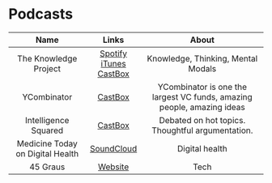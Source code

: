 # Podcasts

|          Name         |            Links           |       About       |
|:---------------------:|:--------------------------:|:-----------------:|
| The Knowledge Project | [Spotify][tkp1] <br> [iTunes][tkp2] <br> [CastBox][tkp3] | Knowledge, Thinking, Mental Modals |
| YCombinator | [CastBox][yc1] | YCombinator is one the largest VC funds, amazing people, amazing ideas |
| Intelligence Squared  | [CastBox][ic1] | Debated on hot topics. Thoughtful argumentation. |
| Medicine Today on Digital Health | [SoundCloud][mtdh1] | Digital health | 
| 45 Graus | [Website][451] | Tech |

[tkp1]: https://open.spotify.com/show/1VyK52NSZHaDKeMJzT4TSM
[tkp2]: https://itunes.apple.com/us/podcast/the-knowledge-project-a-farnam-street-podcast/id990149481?mt=2
[tkp3]: https://castbox.fm/channel/The-Knowledge-Project%3A-A-Farnam-Street-Podcast-id557?country=gb

[yc1]: https://castbox.fm/channel/ycombinator-id386233

[ic1]: https://castbox.fm/channel/Intelligence-Squared-id390988

[mtdh1]: https://soundcloud.com/tja-a-zajc

[451]: https://quarentaecincograus.libsyn.com
